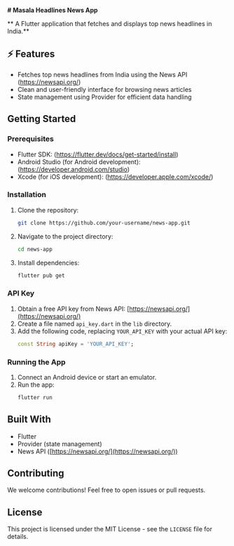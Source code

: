  **# Masala Headlines News App**

** A Flutter application that fetches and displays top news headlines in India.**

## ⚡️ Features

- Fetches top news headlines from India using the News API (https://newsapi.org/)
- Clean and user-friendly interface for browsing news articles
- State management using Provider for efficient data handling

##  Getting Started

### Prerequisites

- Flutter SDK: (https://flutter.dev/docs/get-started/install)
- Android Studio (for Android development): (https://developer.android.com/studio)
- Xcode (for iOS development): (https://developer.apple.com/xcode/)

### Installation

1. Clone the repository:
   ```bash
   git clone https://github.com/your-username/news-app.git
   ```
2. Navigate to the project directory:
   ```bash
   cd news-app
   ```
3. Install dependencies:
   ```bash
   flutter pub get
   ```

### API Key

1. Obtain a free API key from News API: [https://newsapi.org/](https://newsapi.org/)
2. Create a file named `api_key.dart` in the `lib` directory.
3. Add the following code, replacing `YOUR_API_KEY` with your actual API key:
   ```dart
   const String apiKey = 'YOUR_API_KEY';
   ```

### Running the App

1. Connect an Android device or start an emulator.
2. Run the app:
   ```bash
   flutter run
   ```

##  Built With

- Flutter
- Provider (state management)
- News API ([https://newsapi.org/](https://newsapi.org/))

##  Contributing

We welcome contributions! Feel free to open issues or pull requests.

##  License

This project is licensed under the MIT License - see the `LICENSE` file for details.
